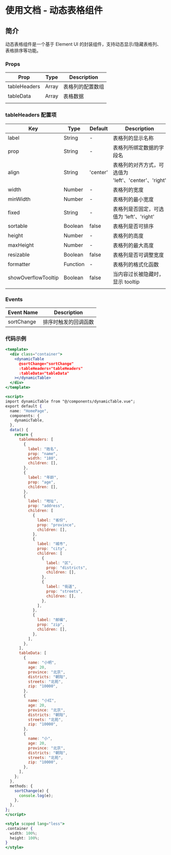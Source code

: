# 使用文档 - 动态表格组件

## 简介

动态表格组件是一个基于 Element UI 的封装组件，支持动态显示/隐藏表格列、表格排序等功能。

### Props

| Prop         | Type  | Description      |
| ------------ | ----- | ---------------- |
| tableHeaders | Array | 表格列的配置数组 |
| tableData    | Array | 表格数据         |
|              |       |                  |

### tableHeaders 配置项

| Key                 | Type     | Default  | Description                                          |
| ------------------- | -------- | -------- | ---------------------------------------------------- |
| label               | String   | -        | 表格列的显示名称                                     |
| prop                | String   | -        | 表格列所绑定数据的字段名                             |
| align               | String   | 'center' | 表格列的对齐方式，可选值为 'left'、'center'、'right' |
| width               | Number   | -        | 表格列的宽度                                         |
| minWidth            | Number   | -        | 表格列的最小宽度                                     |
| fixed               | String   | -        | 表格列是否固定，可选值为 'left'、'right'             |
| sortable            | Boolean  | false    | 表格列是否可排序                                     |
| height              | Number   | -        | 表格列的高度                                         |
| maxHeight           | Number   | -        | 表格列的最大高度                                     |
| resizable           | Boolean  | false    | 表格列是否可调整宽度                                 |
| formatter           | Function | -        | 表格列的格式化函数                                   |
| showOverflowTooltip | Boolean  | false    | 当内容过长被隐藏时，显示 tooltip                     |
|                     |          |          |                                                      |

### Events

| Event Name | Description          |
| ---------- | -------------------- |
| sortChange | 排序时触发的回调函数 |

### 代码示例

```jsx
<template>
  <div class="container">
    <dynamicTable
      @sortChange="sortChange"
      :tableHeaders="tableHeaders"
      :tableData="tableData"
    ></dynamicTable>
  </div>
</template>

<script>
import dynamicTable from "@/components/dynamicTable.vue";
export default {
  name: "HomePage",
  components: {
    dynamicTable,
  },
  data() {
    return {
      tableHeaders: [
        {
          label: "姓名",
          prop: "name",
          width: "180",
          children: [],
        },
        {
          label: "年龄",
          prop: "age",
          children: [],
        },
        {
          label: "地址",
          prop: "address",
          children: [
            {
              label: "省份",
              prop: "province",
              children: [],
            },
            {
              label: "城市",
              prop: "city",
              children: [
                {
                  label: "区",
                  prop: "districts",
                  children: [],
                },
                {
                  label: "街道",
                  prop: "streets",
                  children: [],
                },
              ],
            },
            {
              label: "邮编",
              prop: "zip",
              children: [],
            },
          ],
        },
      ],
      tableData: [
        {
          name: "小明",
          age: 20,
          province: "北京",
          districts: "朝阳",
          streets: "北苑",
          zip: "10000",
        },
        {
          name: "小红",
          age: 20,
          province: "北京",
          districts: "朝阳",
          streets: "北苑",
          zip: "10000",
        },
        {
          name: "小",
          age: 20,
          province: "北京",
          districts: "朝阳",
          streets: "北苑",
          zip: "10000",
        },
      ],
    };
  },
  methods: {
    sortChange(e) {
      console.log(e);
    },
  },
};
</script>

<style scoped lang="less">
.container {
  width: 100%;
  height: 100%;
}
</style>
```

